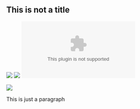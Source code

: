 ## This is not a title

[![](./le-test.png)](whatever)
[![](./icons/whatever-icon.jpg)](baz)
[![](./icons/baz.woff)](bar)

[![](bad.bmp)](Not-counts)

This is just a paragraph
